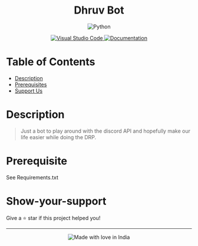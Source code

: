 <h1 align="center">Dhruv Bot</h1>
  <div align = "center">
  <a>
  <img src ="http://ForTheBadge.com/images/badges/made-with-python.svg" alt ="Python"/>
    </a>
    </div>
  <p align = "center">
<a href = 'https://code.visualstudio.com/'>
  <img alt ='Visual Studio Code' src='https://img.shields.io/badge/Visual%20Studio%20Code-0078d7.svg'/>
  </a>
  <a href="https://github.com/pn320/dhruv-bot" target="_blank">
  <img alt="Documentation" src="https://img.shields.io/badge/documentation-yes-brightgreen.svg" />
</a>
 
<a href="https://twitter.com/BholaJaivardhan" target="_blank">

</a>
</p>

# Table of Contents
- [Description](#description)
- [Prerequisites](#prerequisite)
- [Support Us](#show-your-support)

# Description
> Just a bot to play around with the discord API and hopefully make our life easier while doing the DRP.

# Prerequisite
See Requirements.txt

# Show-your-support
Give a ⭐️ star if this project helped you!

***
<div align = "center"><img src="https://madewithlove.now.sh/in?heart=true&colorA=%23505050&colorB=%235032b4&template=for-the-badge&text=India" alt="Made with love in India"></div>

